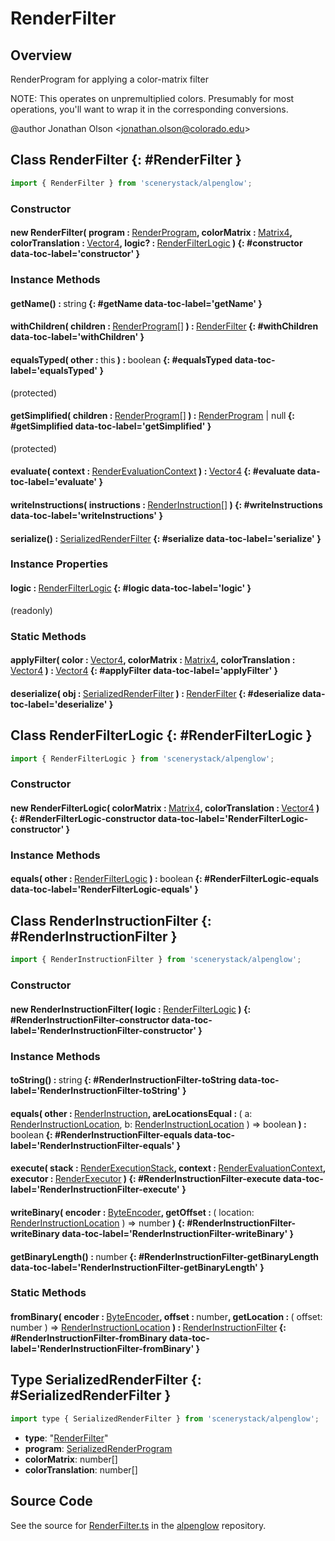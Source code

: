 # RenderFilter

## Overview

RenderProgram for applying a color-matrix filter

NOTE: This operates on unpremultiplied colors. Presumably for most operations, you'll want to wrap it in
the corresponding conversions.

@author Jonathan Olson &lt;jonathan.olson@colorado.edu&gt;

## Class RenderFilter {: #RenderFilter }


```js
import { RenderFilter } from 'scenerystack/alpenglow';
```
### Constructor

#### new RenderFilter( program : <span style="font-weight: 400;">[RenderProgram](../alpenglow/RenderProgram.md)</span>, colorMatrix : <span style="font-weight: 400;">[Matrix4](../dot/Matrix4.md)</span>, colorTranslation : <span style="font-weight: 400;">[Vector4](../dot/Vector4.md)</span>, logic? : <span style="font-weight: 400;">[RenderFilterLogic](../alpenglow/RenderFilter.md#RenderFilterLogic)</span> ) {: #constructor data-toc-label='constructor' }

### Instance Methods

#### getName() : <span style="font-weight: 400;"><span style="color: hsla(calc(var(--md-hue) + 180deg),80%,40%,1);">string</span></span> {: #getName data-toc-label='getName' }

#### withChildren( children : <span style="font-weight: 400;">[RenderProgram](../alpenglow/RenderProgram.md)[]</span> ) : <span style="font-weight: 400;">[RenderFilter](../alpenglow/RenderFilter.md)</span> {: #withChildren data-toc-label='withChildren' }

#### equalsTyped( other : <span style="font-weight: 400;"><span style="color: hsla(calc(var(--md-hue) + 180deg),80%,40%,1);">this</span></span> ) : <span style="font-weight: 400;"><span style="color: hsla(calc(var(--md-hue) + 180deg),80%,40%,1);">boolean</span></span> {: #equalsTyped data-toc-label='equalsTyped' }

(protected)

#### getSimplified( children : <span style="font-weight: 400;">[RenderProgram](../alpenglow/RenderProgram.md)[]</span> ) : <span style="font-weight: 400;">[RenderProgram](../alpenglow/RenderProgram.md) | <span style="color: hsla(calc(var(--md-hue) + 180deg),80%,40%,1);">null</span></span> {: #getSimplified data-toc-label='getSimplified' }

(protected)

#### evaluate( context : <span style="font-weight: 400;">[RenderEvaluationContext](../alpenglow/RenderEvaluationContext.md)</span> ) : <span style="font-weight: 400;">[Vector4](../dot/Vector4.md)</span> {: #evaluate data-toc-label='evaluate' }

#### writeInstructions( instructions : <span style="font-weight: 400;">[RenderInstruction](../alpenglow/RenderInstruction.md)[]</span> ) {: #writeInstructions data-toc-label='writeInstructions' }

#### serialize() : <span style="font-weight: 400;">[SerializedRenderFilter](../alpenglow/RenderFilter.md#SerializedRenderFilter)</span> {: #serialize data-toc-label='serialize' }

### Instance Properties

#### logic : <span style="font-weight: 400;">[RenderFilterLogic](../alpenglow/RenderFilter.md#RenderFilterLogic)</span> {: #logic data-toc-label='logic' }

(readonly)

### Static Methods

#### applyFilter( color : <span style="font-weight: 400;">[Vector4](../dot/Vector4.md)</span>, colorMatrix : <span style="font-weight: 400;">[Matrix4](../dot/Matrix4.md)</span>, colorTranslation : <span style="font-weight: 400;">[Vector4](../dot/Vector4.md)</span> ) : <span style="font-weight: 400;">[Vector4](../dot/Vector4.md)</span> {: #applyFilter data-toc-label='applyFilter' }

#### deserialize( obj : <span style="font-weight: 400;">[SerializedRenderFilter](../alpenglow/RenderFilter.md#SerializedRenderFilter)</span> ) : <span style="font-weight: 400;">[RenderFilter](../alpenglow/RenderFilter.md)</span> {: #deserialize data-toc-label='deserialize' }



## Class RenderFilterLogic {: #RenderFilterLogic }


```js
import { RenderFilterLogic } from 'scenerystack/alpenglow';
```
### Constructor

#### new RenderFilterLogic( colorMatrix : <span style="font-weight: 400;">[Matrix4](../dot/Matrix4.md)</span>, colorTranslation : <span style="font-weight: 400;">[Vector4](../dot/Vector4.md)</span> ) {: #RenderFilterLogic-constructor data-toc-label='RenderFilterLogic-constructor' }

### Instance Methods

#### equals( other : <span style="font-weight: 400;">[RenderFilterLogic](../alpenglow/RenderFilter.md#RenderFilterLogic)</span> ) : <span style="font-weight: 400;"><span style="color: hsla(calc(var(--md-hue) + 180deg),80%,40%,1);">boolean</span></span> {: #RenderFilterLogic-equals data-toc-label='RenderFilterLogic-equals' }



## Class RenderInstructionFilter {: #RenderInstructionFilter }


```js
import { RenderInstructionFilter } from 'scenerystack/alpenglow';
```
### Constructor

#### new RenderInstructionFilter( logic : <span style="font-weight: 400;">[RenderFilterLogic](../alpenglow/RenderFilter.md#RenderFilterLogic)</span> ) {: #RenderInstructionFilter-constructor data-toc-label='RenderInstructionFilter-constructor' }

### Instance Methods

#### toString() : <span style="font-weight: 400;"><span style="color: hsla(calc(var(--md-hue) + 180deg),80%,40%,1);">string</span></span> {: #RenderInstructionFilter-toString data-toc-label='RenderInstructionFilter-toString' }

#### equals( other : <span style="font-weight: 400;">[RenderInstruction](../alpenglow/RenderInstruction.md)</span>, areLocationsEqual : <span style="font-weight: 400;">( a: [RenderInstructionLocation](../alpenglow/RenderInstruction.md#RenderInstructionLocation), b: [RenderInstructionLocation](../alpenglow/RenderInstruction.md#RenderInstructionLocation) ) =&gt; <span style="color: hsla(calc(var(--md-hue) + 180deg),80%,40%,1);">boolean</span></span> ) : <span style="font-weight: 400;"><span style="color: hsla(calc(var(--md-hue) + 180deg),80%,40%,1);">boolean</span></span> {: #RenderInstructionFilter-equals data-toc-label='RenderInstructionFilter-equals' }

#### execute( stack : <span style="font-weight: 400;">[RenderExecutionStack](../alpenglow/RenderExecutionStack.md)</span>, context : <span style="font-weight: 400;">[RenderEvaluationContext](../alpenglow/RenderEvaluationContext.md)</span>, executor : <span style="font-weight: 400;">[RenderExecutor](../alpenglow/RenderExecutor.md)</span> ) {: #RenderInstructionFilter-execute data-toc-label='RenderInstructionFilter-execute' }

#### writeBinary( encoder : <span style="font-weight: 400;">[ByteEncoder](../alpenglow/ByteEncoder.md)</span>, getOffset : <span style="font-weight: 400;">( location: [RenderInstructionLocation](../alpenglow/RenderInstruction.md#RenderInstructionLocation) ) =&gt; <span style="color: hsla(calc(var(--md-hue) + 180deg),80%,40%,1);">number</span></span> ) {: #RenderInstructionFilter-writeBinary data-toc-label='RenderInstructionFilter-writeBinary' }

#### getBinaryLength() : <span style="font-weight: 400;"><span style="color: hsla(calc(var(--md-hue) + 180deg),80%,40%,1);">number</span></span> {: #RenderInstructionFilter-getBinaryLength data-toc-label='RenderInstructionFilter-getBinaryLength' }

### Static Methods

#### fromBinary( encoder : <span style="font-weight: 400;">[ByteEncoder](../alpenglow/ByteEncoder.md)</span>, offset : <span style="font-weight: 400;"><span style="color: hsla(calc(var(--md-hue) + 180deg),80%,40%,1);">number</span></span>, getLocation : <span style="font-weight: 400;">( offset: <span style="color: hsla(calc(var(--md-hue) + 180deg),80%,40%,1);">number</span> ) =&gt; [RenderInstructionLocation](../alpenglow/RenderInstruction.md#RenderInstructionLocation)</span> ) : <span style="font-weight: 400;">[RenderInstructionFilter](../alpenglow/RenderFilter.md#RenderInstructionFilter)</span> {: #RenderInstructionFilter-fromBinary data-toc-label='RenderInstructionFilter-fromBinary' }



## Type SerializedRenderFilter {: #SerializedRenderFilter }


```js
import type { SerializedRenderFilter } from 'scenerystack/alpenglow';
```


- **type**: "[RenderFilter](../alpenglow/RenderFilter.md)"
- **program**: [SerializedRenderProgram](../alpenglow/RenderProgram.md#SerializedRenderProgram)
- **colorMatrix**: <span style="color: hsla(calc(var(--md-hue) + 180deg),80%,40%,1);">number</span>[]
- **colorTranslation**: <span style="color: hsla(calc(var(--md-hue) + 180deg),80%,40%,1);">number</span>[]




## Source Code

See the source for [RenderFilter.ts](https://github.com/phetsims/alpenglow/blob/main/js/render-program/RenderFilter.ts) in the [alpenglow](https://github.com/phetsims/alpenglow) repository.
